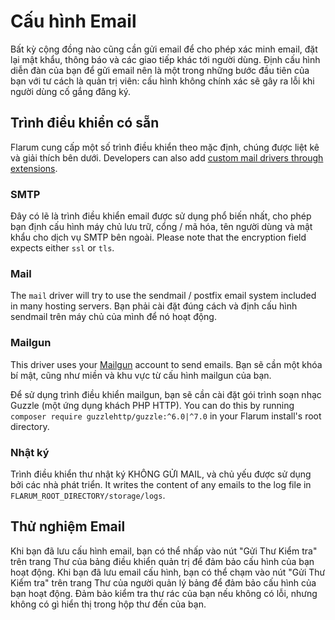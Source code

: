 # Cấu hình Email

Bất kỳ cộng đồng nào cũng cần gửi email để cho phép xác minh email, đặt lại mật khẩu, thông báo và các giao tiếp khác tới người dùng. Định cấu hình diễn đàn của bạn để gửi email nên là một trong những bước đầu tiên của bạn với tư cách là quản trị viên: cấu hình không chính xác sẽ gây ra lỗi khi người dùng cố gắng đăng ký.

## Trình điều khiển có sẵn

Flarum cung cấp một số trình điều khiển theo mặc định, chúng được liệt kê và giải thích bên dưới. Developers can also add [custom mail drivers through extensions](extend/mail.md).

### SMTP

Đây có lẽ là trình điều khiển email được sử dụng phổ biến nhất, cho phép bạn định cấu hình máy chủ lưu trữ, cổng / mã hóa, tên người dùng và mật khẩu cho dịch vụ SMTP bên ngoài. Please note that the encryption field expects either `ssl` or `tls`.

### Mail

The `mail` driver will try to use the sendmail / postfix email system included in many hosting servers. Bạn phải cài đặt đúng cách và định cấu hình sendmail trên máy chủ của mình để nó hoạt động.

### Mailgun

This driver uses your [Mailgun](https://www.mailgun.com/) account to send emails. Bạn sẽ cần một khóa bí mật, cũng như miền và khu vực từ cấu hình mailgun của bạn.

Để sử dụng trình điều khiển mailgun, bạn sẽ cần cài đặt gói trình soạn nhạc Guzzle (một ứng dụng khách PHP HTTP). You can do this by running `composer require guzzlehttp/guzzle:^6.0|^7.0` in your Flarum install's root directory.

### Nhật ký

Trình điều khiển thư nhật ký KHÔNG GỬI MAIL, và chủ yếu được sử dụng bởi các nhà phát triển. It writes the content of any emails to the log file in `FLARUM_ROOT_DIRECTORY/storage/logs`.

## Thử nghiệm Email

Khi bạn đã lưu cấu hình email, bạn có thể nhấp vào nút "Gửi Thư Kiểm tra" trên trang Thư của bảng điều khiển quản trị để đảm bảo cấu hình của bạn hoạt động. Khi bạn đã lưu email cấu hình, bạn có thể chạm vào nút "Gửi Thư Kiểm tra" trên trang Thư của người quản lý bảng để đảm bảo cấu hình của bạn hoạt động. Đảm bảo kiểm tra thư rác của bạn nếu không có lỗi, nhưng không có gì hiển thị trong hộp thư đến của bạn.
